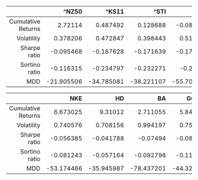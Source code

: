 |                    |      ^NZ50 |      ^KS11 |       ^STI |       ^HSI |       ^BFX |
|-------------------:|-----------:|-----------:|-----------:|-----------:|-----------:|
| Cumulative Returns |    2.72114 |   0.487492 |   0.128688 |  -0.089911 |    0.50762 |
|     Volatility     |   0.378206 |   0.472847 |   0.398443 |   0.519146 |   0.539108 |
|    Sharpe ratio    |  -0.095468 |  -0.187628 |  -0.171639 |  -0.178964 |  -0.122203 |
|    Sortino ratio   |  -0.116315 |  -0.234797 |  -0.232271 |   -0.26356 |  -0.156576 |
|         MDD        | -21.905506 | -34.785081 | -38.221107 | -55.700772 | -24.725595 |

|                    |        NKE |         HD |         BA |      GOOGL |       AMZN |
|-------------------:|-----------:|-----------:|-----------:|-----------:|-----------:|
| Cumulative Returns |   6.673025 |    9.31012 |   2.711055 |   5.841545 |  14.478899 |
|     Volatility     |   0.740576 |   0.708156 |   0.994197 |   0.750908 |   0.951726 |
|    Sharpe ratio    |  -0.056385 |  -0.041788 |   -0.07494 |  -0.084397 |  -0.066543 |
|    Sortino ratio   |  -0.081243 |  -0.057164 |  -0.092798 |  -0.114713 |  -0.095917 |
|         MDD        | -53.174466 | -35.945987 | -78.437201 | -44.320051 | -56.145263 |
